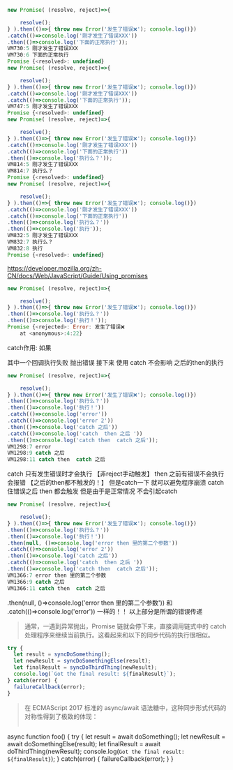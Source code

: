 ```javascript
new Promise( (resolve, reject)=>{

	resolve();
} ).then(()=>{ throw new Error('发生了错误❌'); console.log()})
.catch(()=>console.log('刚才发生了错误XXX'))
.then(()=>console.log('下面的正常执行'));
VM730:5 刚才发生了错误XXX
VM730:6 下面的正常执行
Promise {<resolved>: undefined}
new Promise( (resolve, reject)=>{

	resolve();
} ).then(()=>{ throw new Error('发生了错误❌'); console.log()})
.catch(()=>console.log('刚才发生了错误XXX'))
.catch(()=>console.log('下面的正常执行'));
VM747:5 刚才发生了错误XXX
Promise {<resolved>: undefined}
new Promise( (resolve, reject)=>{

	resolve();
} ).then(()=>{ throw new Error('发生了错误❌'); console.log()})
.catch(()=>console.log('刚才发生了错误XXX'))
.catch(()=>console.log('下面的正常执行'))
.then(()=>console.log('执行么？'));
VM814:5 刚才发生了错误XXX
VM814:7 执行么？
Promise {<resolved>: undefined}
new Promise( (resolve, reject)=>{

	resolve();
} ).then(()=>{ throw new Error('发生了错误❌'); console.log()})
.catch(()=>console.log('刚才发生了错误XXX'))
.catch(()=>console.log('下面的正常执行'))
.then(()=>console.log('执行么？'))
.then(()=>console.log('执行'));
VM832:5 刚才发生了错误XXX
VM832:7 执行么？
VM832:8 执行
Promise {<resolved>: undefined}
```
https://developer.mozilla.org/zh-CN/docs/Web/JavaScript/Guide/Using_promises
```javascript
new Promise( (resolve, reject)=>{

	resolve();
} ).then(()=>{ throw new Error('发生了错误❌'); console.log()})
.then(()=>console.log('执行么？'))
.then(()=>console.log('执行！'));
Promise {<rejected>: Error: 发生了错误❌
    at <anonymous>:4:22}
```

catch作用: 如果


其中一个回调执行失败 抛出错误 接下来 使用 catch 不会影响 之后的then的执行

```javascript
new Promise( (resolve, reject)=>{

	resolve();
} ).then(()=>{ throw new Error('发生了错误❌'); console.log()})
.then(()=>console.log('执行么？'))
.then(()=>console.log('执行！'))
.catch(()=>console.log('error'))
.catch(()=>console.log('error 2'))
.then(()=>console.log('catch 之后'))
.catch(()=>console.log('catch  then 之后 '))
.then(()=>console.log('catch then  catch 之后'));
VM1298:7 error
VM1298:9 catch 之后
VM1298:11 catch then  catch 之后
```
catch 只有发生错误时才会执行 【非reject手动触发】
then 之前有错误不会执行 会报错 【之后的then都不触发的！】 但是catch一下 就可以避免程序崩溃
catch住错误之后 then 都会触发 但是由于是正常情况 不会引起catch
```javascript
new Promise( (resolve, reject)=>{

	resolve();
} ).then(()=>{ throw new Error('发生了错误❌'); console.log()})
.then(()=>console.log('执行么？'))
.then(()=>console.log('执行！'))
.then(null, ()=>console.log('error then 里的第二个参数'))
.catch(()=>console.log('error 2'))
.then(()=>console.log('catch 之后'))
.catch(()=>console.log('catch  then 之后 '))
.then(()=>console.log('catch then  catch 之后'));
VM1366:7 error then 里的第二个参数
VM1366:9 catch 之后
VM1366:11 catch then  catch 之后
```

.then(null, ()=>console.log('error then 里的第二个参数')) 和  .catch(()=>console.log('error')) 一样的！！
以上部分是所谓的错误传递
> 通常，一遇到异常抛出，Promise 链就会停下来，直接调用链式中的 catch 处理程序来继续当前执行。这看起来和以下的同步代码的执行很相似。
```javascript
try {
  let result = syncDoSomething();
  let newResult = syncDoSomethingElse(result);
  let finalResult = syncDoThirdThing(newResult);
  console.log(`Got the final result: ${finalResult}`);
} catch(error) {
  failureCallback(error);
}
```
>在 ECMAScript 2017 标准的 async/await 语法糖中，这种同步形式代码的对称性得到了极致的体现：
>```javascript
async function foo() {
  try {
    let result = await doSomething();
    let newResult = await doSomethingElse(result);
    let finalResult = await doThirdThing(newResult);
    console.log(`Got the final result: ${finalResult}`);
  } catch(error) {
    failureCallback(error);
  }
}
```
